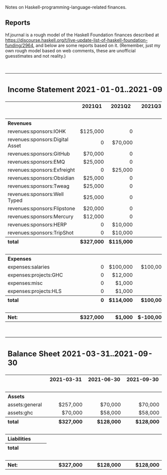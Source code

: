 Notes on Haskell-programming-language-related finances.

## Reports

hf.journal is a rough model of the Haskell Foundation finances described at
https://discourse.haskell.org/t/live-update-list-of-haskell-foundation-funding/2964,
and below are some reports based on it. 
(Remember, just my own rough model based on web comments, 
these are unofficial guesstimates and not reality.)

<!--

To update:

1. Update and commit hf.journal
2. `make` to update the reports and commit the readme
3. Push/merge to publish on github

-->
<!-- REPORTS -->

<br>
<table><tr><th colspan="5" style="text-align:left"><h2>Income Statement 2021-01-01..2021-09-30</h2></th></tr><tr><th></th><th>2021Q1</th><th>2021Q2</th><th>2021Q3</th><th>Total</th></tr><tr><td colspan="5">&nbsp;</td></tr><tr><th colspan="5" style="text-align:left">Revenues</th></tr><tr><td style="text-align:left" class="account">revenues:sponsors:IOHK</td><td style="text-align:right" class="amount">$125,000</td><td style="text-align:right" class="amount">0</td><td style="text-align:right" class="amount">0</td><td style="text-align:right" class="amount rowtotal">$125,000</td></tr><tr><td style="text-align:left" class="account">revenues:sponsors:Digital Asset</td><td style="text-align:right" class="amount">0</td><td style="text-align:right" class="amount">$70,000</td><td style="text-align:right" class="amount">0</td><td style="text-align:right" class="amount rowtotal">$70,000</td></tr><tr><td style="text-align:left" class="account">revenues:sponsors:GitHub</td><td style="text-align:right" class="amount">$70,000</td><td style="text-align:right" class="amount">0</td><td style="text-align:right" class="amount">0</td><td style="text-align:right" class="amount rowtotal">$70,000</td></tr><tr><td style="text-align:left" class="account">revenues:sponsors:EMQ</td><td style="text-align:right" class="amount">$25,000</td><td style="text-align:right" class="amount">0</td><td style="text-align:right" class="amount">0</td><td style="text-align:right" class="amount rowtotal">$25,000</td></tr><tr><td style="text-align:left" class="account">revenues:sponsors:Exfreight</td><td style="text-align:right" class="amount">0</td><td style="text-align:right" class="amount">$25,000</td><td style="text-align:right" class="amount">0</td><td style="text-align:right" class="amount rowtotal">$25,000</td></tr><tr><td style="text-align:left" class="account">revenues:sponsors:Obsidian</td><td style="text-align:right" class="amount">$25,000</td><td style="text-align:right" class="amount">0</td><td style="text-align:right" class="amount">0</td><td style="text-align:right" class="amount rowtotal">$25,000</td></tr><tr><td style="text-align:left" class="account">revenues:sponsors:Tweag</td><td style="text-align:right" class="amount">$25,000</td><td style="text-align:right" class="amount">0</td><td style="text-align:right" class="amount">0</td><td style="text-align:right" class="amount rowtotal">$25,000</td></tr><tr><td style="text-align:left" class="account">revenues:sponsors:Well Typed</td><td style="text-align:right" class="amount">$25,000</td><td style="text-align:right" class="amount">0</td><td style="text-align:right" class="amount">0</td><td style="text-align:right" class="amount rowtotal">$25,000</td></tr><tr><td style="text-align:left" class="account">revenues:sponsors:Flipstone</td><td style="text-align:right" class="amount">$20,000</td><td style="text-align:right" class="amount">0</td><td style="text-align:right" class="amount">0</td><td style="text-align:right" class="amount rowtotal">$20,000</td></tr><tr><td style="text-align:left" class="account">revenues:sponsors:Mercury</td><td style="text-align:right" class="amount">$12,000</td><td style="text-align:right" class="amount">0</td><td style="text-align:right" class="amount">0</td><td style="text-align:right" class="amount rowtotal">$12,000</td></tr><tr><td style="text-align:left" class="account">revenues:sponsors:HERP</td><td style="text-align:right" class="amount">0</td><td style="text-align:right" class="amount">$10,000</td><td style="text-align:right" class="amount">0</td><td style="text-align:right" class="amount rowtotal">$10,000</td></tr><tr><td style="text-align:left" class="account">revenues:sponsors:TripShot</td><td style="text-align:right" class="amount">0</td><td style="text-align:right" class="amount">$10,000</td><td style="text-align:right" class="amount">0</td><td style="text-align:right" class="amount rowtotal">$10,000</td></tr><tr><th style="text-align:left">total</th><th style="text-align:right" class="amount coltotal">$327,000</th><th style="text-align:right" class="amount coltotal">$115,000</th><th style="text-align:right" class="amount coltotal">0</th><th style="text-align:right" class="amount coltotal">$442,000</th></tr><tr><td colspan="5">&nbsp;</td></tr><tr><th colspan="5" style="text-align:left">Expenses</th></tr><tr><td style="text-align:left" class="account">expenses:salaries</td><td style="text-align:right" class="amount">0</td><td style="text-align:right" class="amount">$100,000</td><td style="text-align:right" class="amount">$100,000</td><td style="text-align:right" class="amount rowtotal">$200,000</td></tr><tr><td style="text-align:left" class="account">expenses:projects:GHC</td><td style="text-align:right" class="amount">0</td><td style="text-align:right" class="amount">$12,000</td><td style="text-align:right" class="amount">0</td><td style="text-align:right" class="amount rowtotal">$12,000</td></tr><tr><td style="text-align:left" class="account">expenses:misc</td><td style="text-align:right" class="amount">0</td><td style="text-align:right" class="amount">$1,000</td><td style="text-align:right" class="amount">0</td><td style="text-align:right" class="amount rowtotal">$1,000</td></tr><tr><td style="text-align:left" class="account">expenses:projects:HLS</td><td style="text-align:right" class="amount">0</td><td style="text-align:right" class="amount">$1,000</td><td style="text-align:right" class="amount">0</td><td style="text-align:right" class="amount rowtotal">$1,000</td></tr><tr><th style="text-align:left">total</th><th style="text-align:right" class="amount coltotal">0</th><th style="text-align:right" class="amount coltotal">$114,000</th><th style="text-align:right" class="amount coltotal">$100,000</th><th style="text-align:right" class="amount coltotal">$214,000</th></tr><tr><td colspan="5">&nbsp;</td></tr><tr><th style="text-align:left">Net:</th><th style="text-align:right" class="amount coltotal">$327,000</th><th style="text-align:right" class="amount coltotal">$1,000</th><th style="text-align:right" class="amount coltotal">$-100,000</th><th style="text-align:right" class="amount coltotal">$228,000</th></tr></table>
<br>
<table><tr><th colspan="4" style="text-align:left"><h2>Balance Sheet 2021-03-31..2021-09-30</h2></th></tr><tr><th></th><th>2021-03-31</th><th>2021-06-30</th><th>2021-09-30</th></tr><tr><td colspan="4">&nbsp;</td></tr><tr><th colspan="4" style="text-align:left">Assets</th></tr><tr><td style="text-align:left" class="account">assets:general</td><td style="text-align:right" class="amount">$257,000</td><td style="text-align:right" class="amount">$70,000</td><td style="text-align:right" class="amount">$70,000</td></tr><tr><td style="text-align:left" class="account">assets:ghc</td><td style="text-align:right" class="amount">$70,000</td><td style="text-align:right" class="amount">$58,000</td><td style="text-align:right" class="amount">$58,000</td></tr><tr><th style="text-align:left">total</th><th style="text-align:right" class="amount coltotal">$327,000</th><th style="text-align:right" class="amount coltotal">$128,000</th><th style="text-align:right" class="amount coltotal">$128,000</th></tr><tr><td colspan="4">&nbsp;</td></tr><tr><th colspan="4" style="text-align:left">Liabilities</th></tr><tr><th style="text-align:left">total</th></tr><tr><td colspan="4">&nbsp;</td></tr><tr><th style="text-align:left">Net:</th><th style="text-align:right" class="amount coltotal">$327,000</th><th style="text-align:right" class="amount coltotal">$128,000</th><th style="text-align:right" class="amount coltotal">$128,000</th></tr></table>
